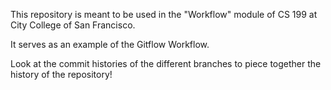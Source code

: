 This repository is meant to be used in the "Workflow" module of CS 199 at City College of San Francisco.

It serves as an example of the Gitflow Workflow.

Look at the commit histories of the different branches to piece together the history of the repository!
